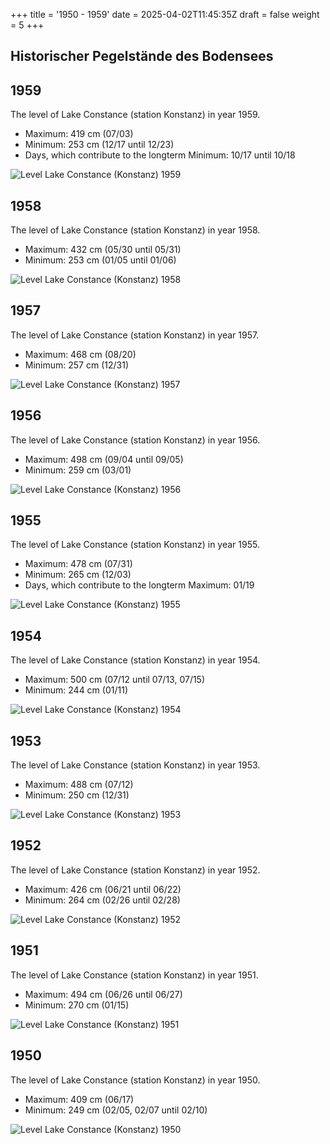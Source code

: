 +++
title = '1950 - 1959'
date = 2025-04-02T11:45:35Z
draft = false
weight = 5
+++

## Historischer Pegelstände des Bodensees

## 1959

The level of Lake Constance (station Konstanz) in year 1959.

- Maximum: 419 cm (07/03)
- Minimum: 253 cm (12/17 until 12/23)
- Days, which contribute to the longterm Minimum: 10/17 until 10/18

![Level Lake Constance (Konstanz) 1959](/images/EN/graphs_historic/longterm_EN_1959.png)

## 1958

The level of Lake Constance (station Konstanz) in year 1958.

- Maximum: 432 cm (05/30 until 05/31)
- Minimum: 253 cm (01/05 until 01/06)

![Level Lake Constance (Konstanz) 1958](/images/EN/graphs_historic/longterm_EN_1958.png)

## 1957

The level of Lake Constance (station Konstanz) in year 1957.

- Maximum: 468 cm (08/20)
- Minimum: 257 cm (12/31)

![Level Lake Constance (Konstanz) 1957](/images/EN/graphs_historic/longterm_EN_1957.png)

## 1956

The level of Lake Constance (station Konstanz) in year 1956.

- Maximum: 498 cm (09/04 until 09/05)
- Minimum: 259 cm (03/01)

![Level Lake Constance (Konstanz) 1956](/images/EN/graphs_historic/longterm_EN_1956.png)

## 1955

The level of Lake Constance (station Konstanz) in year 1955.

- Maximum: 478 cm (07/31)
- Minimum: 265 cm (12/03)
- Days, which contribute to the longterm Maximum: 01/19

![Level Lake Constance (Konstanz) 1955](/images/EN/graphs_historic/longterm_EN_1955.png)

## 1954

The level of Lake Constance (station Konstanz) in year 1954.

- Maximum: 500 cm (07/12 until 07/13, 07/15)
- Minimum: 244 cm (01/11)

![Level Lake Constance (Konstanz) 1954](/images/EN/graphs_historic/longterm_EN_1954.png)

## 1953

The level of Lake Constance (station Konstanz) in year 1953.

- Maximum: 488 cm (07/12)
- Minimum: 250 cm (12/31)

![Level Lake Constance (Konstanz) 1953](/images/EN/graphs_historic/longterm_EN_1953.png)

## 1952

The level of Lake Constance (station Konstanz) in year 1952.

- Maximum: 426 cm (06/21 until 06/22)
- Minimum: 264 cm (02/26 until 02/28)

![Level Lake Constance (Konstanz) 1952](/images/EN/graphs_historic/longterm_EN_1952.png)

## 1951

The level of Lake Constance (station Konstanz) in year 1951.

- Maximum: 494 cm (06/26 until 06/27)
- Minimum: 270 cm (01/15)

![Level Lake Constance (Konstanz) 1951](/images/EN/graphs_historic/longterm_EN_1951.png)

## 1950

The level of Lake Constance (station Konstanz) in year 1950.

- Maximum: 409 cm (06/17)
- Minimum: 249 cm (02/05, 02/07 until 02/10)

![Level Lake Constance (Konstanz) 1950](/images/EN/graphs_historic/longterm_EN_1950.png)

